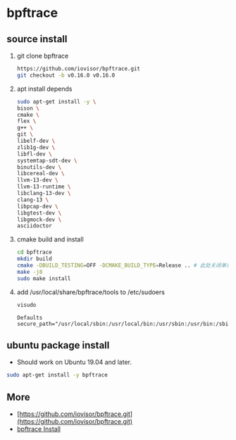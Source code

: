 # bpftrace

## source install

1. git clone bpftrace

    ```bash
    https://github.com/iovisor/bpftrace.git
    git checkout -b v0.16.0 v0.16.0
    ```

2. apt install depends

    ```bash
    sudo apt-get install -y \
    bison \
    cmake \
    flex \
    g++ \
    git \
    libelf-dev \
    zlib1g-dev \
    libfl-dev \
    systemtap-sdt-dev \
    binutils-dev \
    libcereal-dev \
    llvm-13-dev \
    llvm-13-runtime \
    libclang-13-dev \
    clang-13 \
    libpcap-dev \
    libgtest-dev \
    libgmock-dev \
    asciidoctor
    ```

3. cmake build and install

    ```bash
    cd bpftrace
    mkdir build
    cmake -DBUILD_TESTING=OFF -DCMAKE_BUILD_TYPE=Release .. # 此处关闭单元测试，是因为单元测试跑不过
    make -j8
    sudo make install
    ```

4. add /usr/local/share/bpftrace/tools to /etc/sudoers

    ```bash
    visudo
    ```

    ```text
    Defaults        secure_path="/usr/local/sbin:/usr/local/bin:/usr/sbin:/usr/bin:/sbin:/bin:/usr/local/share/bpftrace/tools"
    ```

## ubuntu package install

- Should work on Ubuntu 19.04 and later.

```bash
sudo apt-get install -y bpftrace
```

## More

- [https://github.com/iovisor/bpftrace.git](https://github.com/iovisor/bpftrace.git)
- [bpftrace Install](https://github.com/iovisor/bpftrace/blob/master/INSTALL.md)
